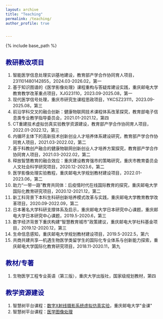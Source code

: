 ```yaml
---
layout: archive
title: "Teaching"
permalink: /teaching/
author_profile: true


---
```


{% include base_path %}



## <font color=DarkBlue>教研教改项目</font>

1. 智能医学信息处理实训基地建设，教育部产学合作协同育人项目，231101480142855，2024.03-2026.02，第一
2. 基于知识图谱的《医学影像处理》课程重构与答疑库建设实践，重庆邮电大学教育教学改革重点项目，XJG23110，2023.09-2025.08，第一
3. 现代医学信号处理，重庆市研究生课程思政项目，YKCSZ23111，2023.09-2025.08，第三
4. 前沿学科交叉的融合创新：健康物联网技术课程体系改革探究，教育部电子信息类专业教学指导委员会，2021.01-2021.12，第四
5. CT重建技术虚拟仿真实验教学资源建设，教育部产学合作协同育人项目，2022.01-2022.12，第三
6. 内循环主体下的高新技术创新创业人才培养体系建设研究，教育部产学合作协同育人项目，2021.03-2022.02，第二
7. 基于科教创产融合的健康物联网创新创业人才培养方案探究，教育部产学合作协同育人项目，2021.03-2022.02，第二
8. 释放智慧教育的融合效应：重庆建设教育强市的策略研究，重庆市教育委员会人文社会科学研究项目，2020.12-2023.6，第二
9. 医学影像处理实验教程，重庆邮电大学规划教材建设项目，2022.01-2023.06，第二
10. 助力“一带一路”教育共同体：后疫情时代在线国际教育的探究，重庆邮电大学国际化教育研究项目，2020.12-2021.12，第二
11. 新工科背景下本科生科研创新培养模式改革与实践，重庆邮电大学教育教学改革项目，2020.09-2022.09，第二
12. 日本著名大学科研支撑体系及启示，重庆邮电大学日本研究中心课题，重庆邮电大学日本研究中心课题，2019.5-2020.6，第三
13. 数字经济背景下重庆构建“智慧教育城市”政策建议，重庆邮电大学社科基金项目，2019.12-2020.12，第三
14. 生命信息感知，重庆邮电大学规划教材建设项目，2019.5-2022.5，第六
15. 共商共建共享—机遇生物医学类留学生的国际化专业体系与创新能力探索，重庆邮电大学国际化教育研究项目，2018.11-2020.11，第九

## <font color=DarkBlue>教材/专著</font>

1. 生物医学工程专业英语（第三版），重庆大学出版社，国家级规划教材，第四

## <font color=DarkBlue>教学资源建设</font>

1. 智慧树平台课程：[数字X射线摄影系统虚拟仿真实验](https://www.zhihuishu.com/virtual_portals_h5/virtualExperiment.html#/indexPage?courseId=2000095540)，重庆邮电大学"金课"
2. 智慧树平台课程：[医学图像处理](https://smartcourse.zhihuishu.com/course/index/1653939158986657792?mapVersion=0)

